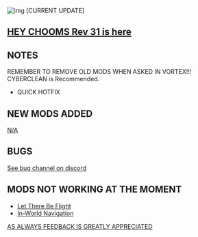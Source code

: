 ![img](https://s11.gifyu.com/images/Cuty-od-Dreams-Logo-YellowUP.png)
[CURRENT UPDATE]

[HEY CHOOMS Rev 31 is here](https://)
-

NOTES
-

REMEMBER TO REMOVE OLD MODS WHEN ASKED IN VORTEX!!! CYBERCLEAN is Recommended.

- QUICK HOTFIX

NEW MODS ADDED 
-

[N/A](https://)

BUGS
-

 [See bug channel on discord](https://discord.gg/xZNztPjA2u)

MODS NOT WORKING AT THE MOMENT 
-

- [Let There Be Flight](https://www.nexusmods.com/cyberpunk2077/mods/5208)
- [In-World Navigation](https://www.nexusmods.com/cyberpunk2077/mods/4583)

[AS ALWAYS FEEDBACK IS GREATLY APPRECIATED](https://)
